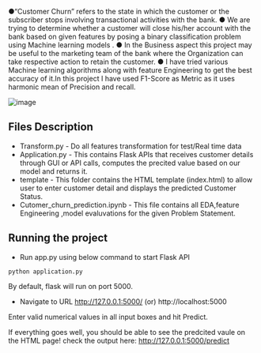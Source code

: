 ●“Customer Churn” refers to the state in which the customer or the
subscriber stops involving transactional activities with the bank.
● We are trying to determine whether a customer will close his/her account
with the bank based on given features by posing a binary classification
problem using Machine learning
models .
● In the Business aspect this project may be useful to the marketing team
of the bank where the Organization can take respective action to retain
the customer.
● I have tried various Machine learning algorithms along with feature Engineering to get the best accuracy of it.In this project I have used F1-Score as Metric as it uses harmonic mean of Precision and recall.

![image](https://user-images.githubusercontent.com/64630755/148063781-3fda4407-e0ae-42e9-8f2c-a7731ba298a8.png) 

## Files Description ## 

* Transform.py - Do all features transformation for test/Real time data
* Application.py - This contains Flask APIs that receives customer details through GUI or API calls, computes the precited value based on our model and returns it.
* template - This folder contains the HTML template (index.html) to allow user to enter customer detail and displays the predicted Customer Status.
* Cutomer_churn_prediction.ipynb - This file contains all EDA,feature Engineering ,model evaluvations for the given Problem Statement.

## Running the project ##

* Run app.py using below command to start Flask API 

`python application.py`

By default, flask will run on port 5000. 

* Navigate to URL http://127.0.0.1:5000/ (or) http://localhost:5000

Enter valid numerical values in all input boxes and hit Predict.

If everything goes well, you should be able to see the predcited vaule on the HTML page! check the output here: http://127.0.0.1:5000/predict
